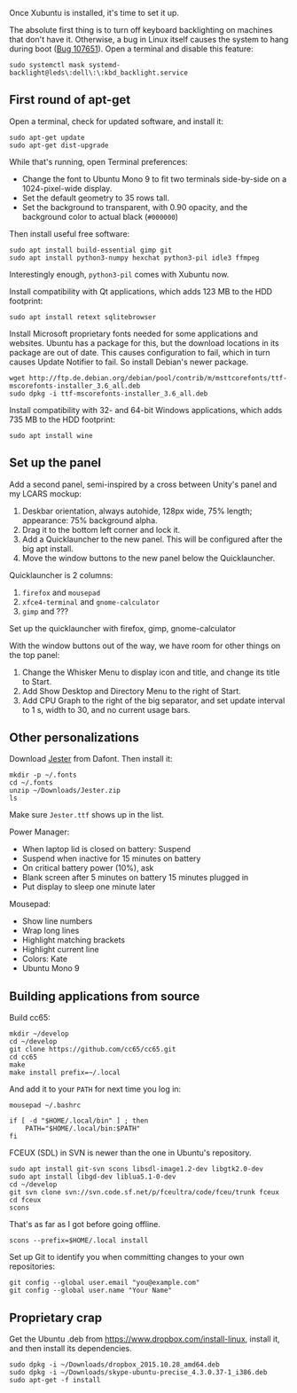 Once Xubuntu is installed, it's time to set it up.

The absolute first thing is to turn off keyboard backlighting on
machines that don't have it.  Otherwise, a bug in Linux itself causes
the system to hang during boot ([Bug 107651]).  Open a terminal
and disable this feature:

    sudo systemctl mask systemd-backlight@leds\:dell\:\:kbd_backlight.service

[Bug 107651]: https://bugzilla.kernel.org/show_bug.cgi?id=107651

First round of apt-get
----------------------

Open a terminal, check for updated software, and install it:

    sudo apt-get update
    sudo apt-get dist-upgrade

While that's running, open Terminal preferences:

* Change the font to Ubuntu Mono 9 to fit two terminals
  side-by-side on a 1024-pixel-wide display.
* Set the default geometry to 35 rows tall.
* Set the background to transparent, with 0.90 opacity, and the
  background color to actual black (`#000000`)

Then install useful free software:

    sudo apt install build-essential gimp git
    sudo apt install python3-numpy hexchat python3-pil idle3 ffmpeg

Interestingly enough, `python3-pil` comes with Xubuntu now.

Install compatibility with Qt applications, which adds 123 MB to the
HDD footprint:

    sudo apt install retext sqlitebrowser

Install Microsoft proprietary fonts needed for some applications and
websites.  Ubuntu has a package for this, but the download locations
in its package are out of date.  This causes configuration to fail,
which in turn causes Update Notifier to fail.  So install Debian's
newer package.

    wget http://ftp.de.debian.org/debian/pool/contrib/m/msttcorefonts/ttf-mscorefonts-installer_3.6_all.deb
    sudo dpkg -i ttf-mscorefonts-installer_3.6_all.deb

Install compatibility with 32- and 64-bit Windows applications, which
adds 735 MB to the HDD footprint:

    sudo apt install wine

Set up the panel
----------------

Add a second panel, semi-inspired by a cross between Unity's panel
and my LCARS mockup:

1. Deskbar orientation, always autohide, 128px wide, 75% length;
   appearance: 75% background alpha.
2. Drag it to the bottom left corner and lock it.
3. Add a Quicklauncher to the new panel. This will be configured
   after the big apt install.
4. Move the window buttons to the new panel below the Quicklauncher.

Quicklauncher is 2 columns:

1. `firefox` and `mousepad`
2. `xfce4-terminal` and `gnome-calculator`
3. `gimp` and ???

Set up the quicklauncher with firefox, gimp, gnome-calculator

With the window buttons out of the way, we have room for other things
on the top panel:

1. Change the Whisker Menu to display icon and title, and change its
   title to Start.
2. Add Show Desktop and Directory Menu to the right of Start.
3. Add CPU Graph to the right of the big separator, and set update
   interval to 1 s, width to 30, and no current usage bars.

Other personalizations
----------------------

Download [Jester] from Dafont.  Then install it:

    mkdir -p ~/.fonts
    cd ~/.fonts
    unzip ~/Downloads/Jester.zip
    ls

Make sure `Jester.ttf` shows up in the list.



Power Manager:

* When laptop lid is closed on battery: Suspend
* Suspend when inactive for 15 minutes on battery
* On critical battery power (10%), ask
* Blank screen after 5 minutes on battery 15 minutes plugged in
* Put display to sleep one minute later

Mousepad:

* Show line numbers
* Wrap long lines
* Highlight matching brackets
* Highlight current line
* Colors: Kate
* Ubuntu Mono 9

[Jester]: http://www.dafont.com/jester.font

Building applications from source
---------------------------------

Build cc65:

    mkdir ~/develop
    cd ~/develop
    git clone https://github.com/cc65/cc65.git
    cd cc65
    make
    make install prefix=~/.local

And add it to your `PATH` for next time you log in:

    mousepad ~/.bashrc

    if [ -d "$HOME/.local/bin" ] ; then
        PATH="$HOME/.local/bin:$PATH"
    fi

FCEUX (SDL) in SVN is newer than the one in Ubuntu's repository.

    sudo apt install git-svn scons libsdl-image1.2-dev libgtk2.0-dev
    sudo apt install libgd-dev liblua5.1-0-dev
    cd ~/develop
    git svn clone svn://svn.code.sf.net/p/fceultra/code/fceu/trunk fceux
    cd fceux
    scons

That's as far as I got before going offline.

    scons --prefix=$HOME/.local install

Set up Git to identify you when committing changes to your own
repositories:

    git config --global user.email "you@example.com"
    git config --global user.name "Your Name"

Proprietary crap
----------------

Get the Ubuntu .deb from <https://www.dropbox.com/install-linux>,
install it, and then install its dependencies.

    sudo dpkg -i ~/Downloads/dropbox_2015.10.28_amd64.deb
    sudo dpkg -i ~/Downloads/skype-ubuntu-precise_4.3.0.37-1_i386.deb
    sudo apt-get -f install
